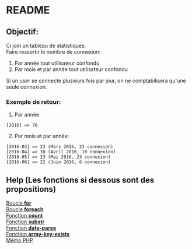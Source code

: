 # README

## Objectif:

Ci join un tableau de statistiques.  
Faire ressortir le nombre de connexion:  

1. Par année tout utilisateur confondu  
2. Par mois et par année tout utilisateur confondu  

Si un user se connecte plusieurs fois par jour, on ne comptabilisera qu'une seule connexion.  

### Exemple de retour:
1. Par année  
```
[2016] => 78  
```

2. Par mois et par année:
```
[2016-03] => 23 (Mars 2016, 23 connexion)
[2016-04] => 10	(Avril 2016, 10 connexion)
[2016-05] => 23 (Mai 2016, 23 connexion)
[2016-06] => 22 (Juin 2016, 6 connexion)
```

## Help (Les fonctions si dessous sont des propositions)  
[Boucle **for**](http://php.net/manual/fr/control-structures.for.php)  
[Boucle **foreach**](http://php.net/manual/fr/control-structures.foreach.php)  
[Fonction **count**](http://php.net/manual/fr/function.count.php)  
[Fonction **substr**](http://php.net/manual/fr/function.substr.php)  
[Fonction **date-parse**](http://php.net/manual/fr/function.date-parse.php)  
[Fonction **array-key-exists**](http://php.net/manual/fr/function.array-key-exists.php)  
[Mémo PHP](https://docs.google.com/document/d/1BnLRqMVgebwGzkSgxrnDgpMfJbH8w7xmOfQC0nMJ7Fs/edit)  


